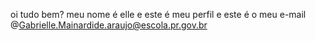 oi tudo bem? meu nome é elle e este é meu perfil e este é o meu e-mail
@Gabrielle.Mainardide.araujo@escola.pr.gov.br
